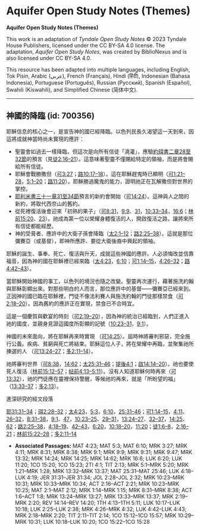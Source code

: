 # Aquifer Open Study Notes (Themes)

**Aquifer Open Study Notes (Themes)**

This work is an adaptation of *Tyndale Open Study Notes* © 2023 Tyndale House Publishers, licensed under the CC BY\-SA 4\.0 license. The adaptation, *Aquifer Open Study Notes*, was created by BiblioNexus and is also licensed under CC BY\-SA 4\.0\.

This resource has been adapted into multiple languages, including English, Tok Pisin, Arabic (عربي), French (Français), Hindi (हिंदी), Indonesian (Bahasa Indonesia), Portuguese (Português), Russian (Русский), Spanish (Español), Swahili (Kiswahili), and Simplified Chinese (简体中文).



--------------------------------

## 神國的降臨 (id: 700356)

耶穌信息的核心之一，是宣告神的國已經降臨。以色列民長久渴望這一天到來，因這將成就神當時尚未實現的應許：

* 聖靈會如過去一樣降臨，但這次是向所有信徒「澆灌」，應驗[約珥書二章28至32節](https://ref.ly/Joel2:28-Joel2:32)的預言（見[徒2:16–21](https://ref.ly/Acts2:16-Acts2:21)）。這意味著聖靈不僅賜給特定的領袖，而是將會賜給所有信徒。
* 耶穌會戰勝撒但（[可3:27](https://ref.ly/Mark3:27)；[路10:17–18](https://ref.ly/Luke10:17-Luke10:18)）。這在耶穌趕鬼時已顯明（[可1:21–28](https://ref.ly/Mark1:21-Mark1:28)，[5:1–20](https://ref.ly/Mark5:1-Mark5:20)；[路11:20](https://ref.ly/Luke11:20)）。耶穌勝過魔鬼的能力，證明祂正在瓦解撒但對世界的掌控。
* [耶利米書三十一章31至34節](https://ref.ly/Jer31:31-Jer31:34)預言的新約會開始（[可14:24](https://ref.ly/Mark14:24)）。這神與人之間的新約，將取代西奈山的舊約。
* 從死裡復活後會迎來「初熟的果子」（[可8:31](https://ref.ly/Mark8:31)，[9:9](https://ref.ly/Mark9:9)、[31](https://ref.ly/Mark9:31)，[10:33–34](https://ref.ly/Mark10:33-Mark10:34)，[16:6](https://ref.ly/Mark16:6)；[林前15:20](https://ref.ly/1Cor15:20)、[23](https://ref.ly/1Cor15:23)）。祂成為第一位以榮耀身體復活的人，開啟復活之路，讓將來所有信徒都能經歷。
* 神的受膏者、應許中的大衛子孫會降臨（[太2:1–12](https://ref.ly/Matt2:1-Matt2:12)；[路2:25–38](https://ref.ly/Luke2:25-Luke2:38)）。這就是那位彌賽亞（或基督），即神所應許、要從大衛後裔中興起的領袖。

耶穌的誕生、事奉、死亡、復活與升天，成就這些神國的應許。人必須悔改並信靠福音，因為神的國在耶穌裡已經來臨（[太4:23](https://ref.ly/Matt4:23)，[6:10](https://ref.ly/Matt6:10)；[可1:14–15](https://ref.ly/Mark1:14-Mark1:15)，[4:26–32](https://ref.ly/Mark4:26-Mark4:32)；[路4:42–43](https://ref.ly/Luke4:42-Luke4:43)）。

當耶穌開始神國的事工，以色列的境況也隨之改變。聖靈再次運行，藉著施洗約翰與耶穌彰顯出來。對那些明白的人而言，那位應許中的基督——彌賽亞已經來到。正因神的國已臨在耶穌裡，門徒不像法利賽人與施洗約翰的門徒那樣禁食（[可2:18–20](https://ref.ly/Mark2:18-Mark2:20)）。因為舊約的應許正在實現，禁食已不合時宜。

這是一個慶賀與歡宴的時刻（[可2:19–20](https://ref.ly/Mark2:19-Mark2:20)），因為神的統治已經臨到，人們正進入祂的國度，並親身見證這國度所彰顯的記號（[10:23–31](https://ref.ly/Mark10:23-Mark10:31)，[9:1](https://ref.ly/Mark9:1)）。

神國的未來面向，將在耶穌再來時實現 （[可14:25](https://ref.ly/Mark14:25)）。屆時神將審判邪惡，完全施行公義。疾病、貧窮與死亡將結束。耶穌這位人子，將在榮耀中再臨，並聚集祂所揀選的人 （[可13:24–27](https://ref.ly/Mark13:24-Mark13:27)；[多2:11–14](https://ref.ly/Titus2:11-Titus2:14)）。

祂將審判世界（[可8:38](https://ref.ly/Mark8:38)，[14:62](https://ref.ly/Mark14:62)；[太25:31–46](https://ref.ly/Matt25:31-Matt25:46)；[提後4:1](https://ref.ly/2Tim4:1)；[啟14:14–20](https://ref.ly/Rev14:14-Rev14:20)）。祂也要使死人復活（[林前15:12–57](https://ref.ly/1Cor15:12-1Cor15:57)；[帖前4:13–5:11](https://ref.ly/1Thess4:13-1Thess5:11)）。沒有人知道耶穌何時再來（[可13:32](https://ref.ly/Mark13:32)），祂的門徒應在靈裡保持警醒，等候祂的再來，就是「所盼望的福」（[13:33–37](https://ref.ly/Mark13:33-Mark13:37)；[多2:13](https://ref.ly/Titus2:13)）。

進深研究的經文段落

[耶31:31–34](https://ref.ly/Jer31:31-Jer31:34)；[珥2:28–32](https://ref.ly/Joel2:28-Joel2:32)；[太4:23](https://ref.ly/Matt4:23)，[5:3](https://ref.ly/Matt5:3)，[6:10](https://ref.ly/Matt6:10)，[25:31–46](https://ref.ly/Matt25:31-Matt25:46)；[可1:14–15](https://ref.ly/Mark1:14-Mark1:15)，[4:11](https://ref.ly/Mark4:11)、[26–32](https://ref.ly/Mark4:26-Mark4:32)，[8:31–38](https://ref.ly/Mark8:31-Mark8:38)，[9:1](https://ref.ly/Mark9:1)、[47](https://ref.ly/Mark9:47)，[10:23–25](https://ref.ly/Mark10:23-Mark10:25)、[29–31](https://ref.ly/Mark10:29-Mark10:31)，[13:24–27](https://ref.ly/Mark13:24-Mark13:27)、[32–37](https://ref.ly/Mark13:32-Mark13:37)，[14:25](https://ref.ly/Mark14:25)、[62](https://ref.ly/Mark14:62)；[路2:25–38](https://ref.ly/Luke2:25-Luke2:38)，[4:18–19](https://ref.ly/Luke4:18-Luke4:19)、[42–43](https://ref.ly/Luke4:42-Luke4:43)，[6:20](https://ref.ly/Luke6:20)，[10:18–20](https://ref.ly/Luke10:18-Luke10:20)，[11:20](https://ref.ly/Luke11:20)；[徒1:6–8](https://ref.ly/Acts1:6-Acts1:8)，[2:16–21](https://ref.ly/Acts2:16-Acts2:21)；[林前15:22–28](https://ref.ly/1Cor15:22-1Cor15:28)；[多2:11–14](https://ref.ly/Titus2:11-Titus2:14)

* **Associated Passages:** MAT 4:23; MAT 5:3; MAT 6:10; MRK 3:27; MRK 4:11; MRK 8:31; MRK 8:38; MRK 9:1; MRK 9:9; MRK 9:31; MRK 9:47; MRK 13:32; MRK 14:24; MRK 14:25; MRK 14:62; MRK 16:6; LUK 6:20; LUK 11:20; 1CO 15:20; 1CO 15:23; 2TI 4:1; TIT 2:13; MRK 5:1–MRK 5:20; MRK 1:21–MRK 1:28; MRK 13:32–MRK 13:37; MAT 25:31–MAT 25:46; LUK 4:18–LUK 4:19; JER 31:31–JER 31:34; JOL 2:28–JOL 2:32; MRK 10:23–MRK 10:31; MRK 10:33–MRK 10:34; ACT 2:16–ACT 2:21; MRK 10:23–MRK 10:25; MAT 2:1–MAT 2:12; MRK 1:14–MRK 1:15; MRK 8:31–MRK 8:38; ACT 1:6–ACT 1:8; MRK 13:24–MRK 13:27; MRK 13:33–MRK 13:37; MRK 2:19–MRK 2:20; REV 14:14–REV 14:20; 1TH 4:13–1TH 5:11; LUK 10:17–LUK 10:18; LUK 2:25–LUK 2:38; MRK 4:26–MRK 4:32; LUK 4:42–LUK 4:43; MRK 2:18–MRK 2:20; TIT 2:11–TIT 2:14; 1CO 15:12–1CO 15:57; MRK 10:29–MRK 10:31; LUK 10:18–LUK 10:20; 1CO 15:22–1CO 15:28

